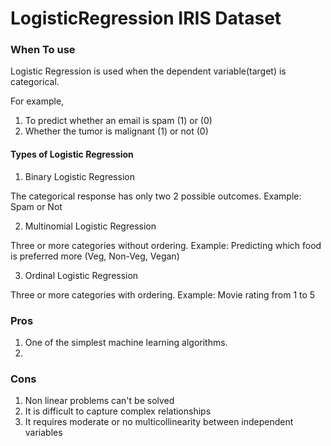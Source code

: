 # LogisticRegression IRIS Dataset

### When To use

Logistic Regression is used when the dependent variable(target) is categorical.

For example,

1. To predict whether an email is spam (1) or (0)
2. Whether the tumor is malignant (1) or not (0)

#### Types of Logistic Regression

1. Binary Logistic Regression

The categorical response has only two 2 possible outcomes. Example: Spam or Not

2. Multinomial Logistic Regression

Three or more categories without ordering. Example: Predicting which food is preferred more (Veg, Non-Veg, Vegan)

3. Ordinal Logistic Regression

Three or more categories with ordering. Example: Movie rating from 1 to 5


### Pros

1. One of the simplest machine learning algorithms.
2. 

### Cons

1. Non linear problems can't be solved
2. It is difficult to capture complex relationships
3. It requires moderate or no multicollinearity between independent variables
